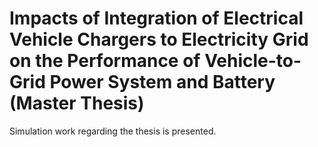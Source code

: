 # Impacts of Integration of Electrical Vehicle Chargers to Electricity Grid on the Performance of Vehicle-to-Grid Power System and Battery (Master Thesis)
Simulation work regarding the thesis is presented.
